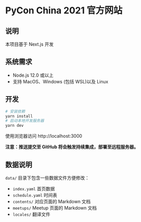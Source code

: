 # PyCon China 2021 官方网站


## 说明

本项目基于 Next.js 开发

## 系统需求

- Node.js 12.0 或以上
- 支持 MacOS、Windows (包括 WSL)以及 Linux

## 开发

```bash
# 安装依赖
yarn install
# 启动本地开发服务器
yarn dev
```

使用浏览器访问 http://localhost:3000

**注意：推送提交至 GitHub 将会触发持续集成，部署至远程服务器。**

## 数据说明

`data/` 目录下包含一些数据文件方便修改：

- `index.yaml` 首页数据
- `schedule.yaml` 时间表
- `contents/` 对应页面的 Markdown 文档
- `meetups/` Meetup 页面的 Markdown 文档
- `locales/` 翻译文件
